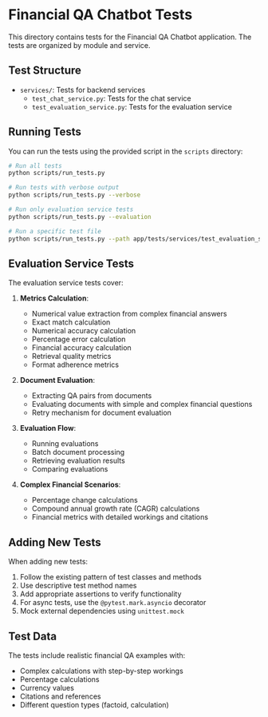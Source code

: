 # Financial QA Chatbot Tests

This directory contains tests for the Financial QA Chatbot application. The tests are organized by module and service.

## Test Structure

- `services/`: Tests for backend services
  - `test_chat_service.py`: Tests for the chat service
  - `test_evaluation_service.py`: Tests for the evaluation service

## Running Tests

You can run the tests using the provided script in the `scripts` directory:

```bash
# Run all tests
python scripts/run_tests.py

# Run tests with verbose output
python scripts/run_tests.py --verbose

# Run only evaluation service tests
python scripts/run_tests.py --evaluation

# Run a specific test file
python scripts/run_tests.py --path app/tests/services/test_evaluation_service.py
```

## Evaluation Service Tests

The evaluation service tests cover:

1. **Metrics Calculation**:
   - Numerical value extraction from complex financial answers
   - Exact match calculation
   - Numerical accuracy calculation
   - Percentage error calculation
   - Financial accuracy calculation
   - Retrieval quality metrics
   - Format adherence metrics

2. **Document Evaluation**:
   - Extracting QA pairs from documents
   - Evaluating documents with simple and complex financial questions
   - Retry mechanism for document evaluation

3. **Evaluation Flow**:
   - Running evaluations
   - Batch document processing
   - Retrieving evaluation results
   - Comparing evaluations

4. **Complex Financial Scenarios**:
   - Percentage change calculations
   - Compound annual growth rate (CAGR) calculations
   - Financial metrics with detailed workings and citations

## Adding New Tests

When adding new tests:

1. Follow the existing pattern of test classes and methods
2. Use descriptive test method names
3. Add appropriate assertions to verify functionality
4. For async tests, use the `@pytest.mark.asyncio` decorator
5. Mock external dependencies using `unittest.mock`

## Test Data

The tests include realistic financial QA examples with:
- Complex calculations with step-by-step workings
- Percentage calculations
- Currency values
- Citations and references
- Different question types (factoid, calculation) 